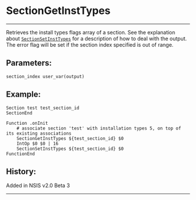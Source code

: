 # SectionGetInstTypes

---

Retrieves the install types flags array of a section. See the explanation about [`SectionSetInstTypes`][1] for a description of how to deal with the output. The error flag will be set if the section index specified is out of range.

## Parameters:

    section_index user_var(output)

## Example:

	Section test test_section_id
	SectionEnd

	Function .onInit
		# associate section 'test' with installation types 5, on top of its existing associations
		SectionGetInstTypes ${test_section_id} $0
		IntOp $0 $0 | 16
		SectionSetInstTypes ${test_section_id} $0
	FunctionEnd

## History:

Added in NSIS v2.0 Beta 3

---

[1]: SectionSetInstTypes.md